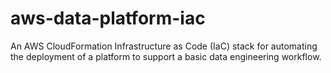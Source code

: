 # aws-data-platform-iac
An AWS CloudFormation Infrastructure as Code (IaC) stack for automating the deployment of a platform to support a basic data engineering workflow.
